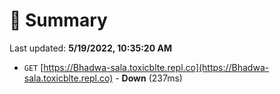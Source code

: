 # 📖 Summary
Last updated: **5/19/2022, 10:35:20 AM**

- `GET` [https://Bhadwa-sala.toxicblte.repl.co](https://Bhadwa-sala.toxicblte.repl.co) - **Down** (237ms)
